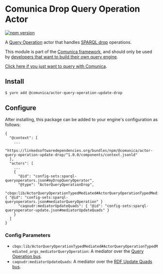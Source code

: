 # Comunica Drop Query Operation Actor

[![npm version](https://badge.fury.io/js/%40comunica%2Factor-query-operation-update-drop.svg)](https://www.npmjs.com/package/@comunica/actor-query-operation-update-drop)

A [Query Operation](https://github.com/comunica/comunica/tree/master/packages/bus-query-operation) actor that
handles [SPARQL drop](https://www.w3.org/TR/sparql11-update/#drop) operations.

This module is part of the [Comunica framework](https://github.com/comunica/comunica),
and should only be used by [developers that want to build their own query engine](https://comunica.dev/docs/modify/).

[Click here if you just want to query with Comunica](https://comunica.dev/docs/query/).

## Install

```bash
$ yarn add @comunica/actor-query-operation-update-drop
```

## Configure

After installing, this package can be added to your engine's configuration as follows:
```text
{
  "@context": [
    ...
    "https://linkedsoftwaredependencies.org/bundles/npm/@comunica/actor-query-operation-update-drop/^1.0.0/components/context.jsonld"  
  ],
  "actors": [
    ...
    {
      "@id": "config-sets:sparql-queryoperators.json#myDropQueryOperator",
      "@type": "ActorQueryOperationDrop",
      "cbqo:lib/ActorQueryOperationTypedMediated#ActorQueryOperationTypedMediated_args_mediatorQueryOperation": { "@id": "config-sets:sparql-queryoperators.json#mediatorQueryOperation" }
      "caqoudr:mediatorUpdateQuads": { "@id": "config-sets:sparql-queryoperator-update.json#mediatorUpdateQuads" }
    }
  ]
}
```

### Config Parameters

* `cbqo:lib/ActorQueryOperationTypedMediated#ActorQueryOperationTypedMediated_args_mediatorQueryOperation`: A mediator over the [Query Operation bus](https://github.com/comunica/comunica/tree/master/packages/bus-query-operation).
* `caqoudr:mediatorUpdateQuads`: A mediator over the [RDF Update Quads bus](https://github.com/comunica/comunica/tree/master/packages/bus-rdf-update-quads).
